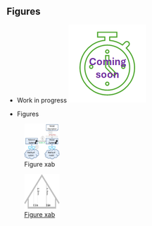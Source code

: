 ## Figures

* Work in progress
![work in progress](../../images/comingSoon.png "work in progress")

* Figures
<figure>
  <a href="3relations.png"><img src="3relations.png" alt="Figure xyz" width="80" height="80"></a>
  <figcaption>Figure xab</figcaption>
</figure>
<a href="BRA.png"><figure>
  <img src="BRA.png" alt="Figure xyz" width="80" height="80">
  <figcaption>Figure xab</figcaption>
</figure></a>
